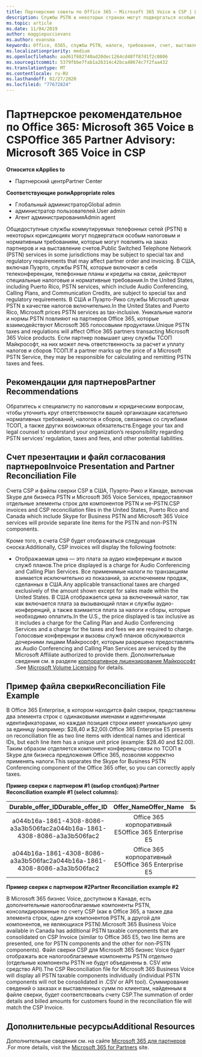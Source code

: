 ```yaml
---
title: Партнерские советы по Office 365 — Microsoft 365 Voice в CSP | Центр партнеров
description: Службы PSTN в некоторых странах могут подвергаться особым налоговым и нормативным требованиям, которые могут повлиять на заказ партнеров и на выставление счетов.
ms.topic: article
ms.date: 11/04/2019
author: maggiepuccievans
ms.author: evansma
keywords: Office, O365, службы PSTN, налоги, требования, счет, выставление счетов
ms.localizationpriority: medium
ms.openlocfilehash: aad61f682740ad20dec1264cd48ff87d1f2c0806
ms.sourcegitcommit: 5379fbbe7fab1a26314c42bca40674c7f2faa432
ms.translationtype: MT
ms.contentlocale: ru-RU
ms.lasthandoff: 02/27/2020
ms.locfileid: "77672824"
---
```

# <a name="office-365-partner-advisory-microsoft-365-voice-in-csp"></a><span data-ttu-id="b40f3-104">Партнерское рекомендательное по Office 365: Microsoft 365 Voice в CSP</span><span class="sxs-lookup"><span data-stu-id="b40f3-104">Office 365 Partner Advisory: Microsoft 365 Voice in CSP</span></span>

<span data-ttu-id="b40f3-105">**Относится к**</span><span class="sxs-lookup"><span data-stu-id="b40f3-105">**Applies to**</span></span>

- <span data-ttu-id="b40f3-106">Партнерский центр</span><span class="sxs-lookup"><span data-stu-id="b40f3-106">Partner Center</span></span>  

<span data-ttu-id="b40f3-107">**Соответствующие роли**</span><span class="sxs-lookup"><span data-stu-id="b40f3-107">**Appropriate roles**</span></span>
-   <span data-ttu-id="b40f3-108">Глобальный администратор</span><span class="sxs-lookup"><span data-stu-id="b40f3-108">Global admin</span></span>
-   <span data-ttu-id="b40f3-109">администратор пользователей.</span><span class="sxs-lookup"><span data-stu-id="b40f3-109">User admin</span></span>
-   <span data-ttu-id="b40f3-110">Агент администрирования</span><span class="sxs-lookup"><span data-stu-id="b40f3-110">Admin agent</span></span>

<span data-ttu-id="b40f3-111">Общедоступные службы коммутируемых телефонных сетей (PSTN) в некоторых юрисдикциях могут подвергаться особым налоговым и нормативным требованиям, которые могут повлиять на заказ партнеров и на выставление счетов.</span><span class="sxs-lookup"><span data-stu-id="b40f3-111">Public Switched Telephone Network (PSTN) services in some jurisdictions may be subject to special tax and regulatory requirements that may affect partner order and invoicing.</span></span> <span data-ttu-id="b40f3-112">В США, включая Пуэрто, службы PSTN, которые включают в себя телеконференции, телефонные планы и кредиты на связи, действуют специальные налоговые и нормативные требования.</span><span class="sxs-lookup"><span data-stu-id="b40f3-112">In the United States, including Puerto Rico, PSTN services, which include Audio Conferencing, Calling Plans, and Communication Credits, are subject to special tax and regulatory requirements.</span></span> <span data-ttu-id="b40f3-113">В США и Пуэрто-Рико службы Microsoft ценах PSTN в качестве налогов включительно.</span><span class="sxs-lookup"><span data-stu-id="b40f3-113">In the United States and Puerto Rico, Microsoft prices PSTN services as tax-inclusive.</span></span>  <span data-ttu-id="b40f3-114">Уникальные налоги и нормы PSTN повлияют на партнеров Office 365, которые взаимодействуют Microsoft 365 голосовыми продуктами.</span><span class="sxs-lookup"><span data-stu-id="b40f3-114">Unique PSTN taxes and regulations will affect Office 365 partners transacting Microsoft 365 Voice products.</span></span>  <span data-ttu-id="b40f3-115">Если партнер повышает цену службы ТСОП Майкрософт, на них может лечь ответственность за расчет и уплату налогов и сборов ТСОП.</span><span class="sxs-lookup"><span data-stu-id="b40f3-115">If a partner marks up the price of a Microsoft PSTN Service, they may be responsible for calculating and remitting PSTN taxes and fees.</span></span>

## <a name="partner-recommendations"></a><span data-ttu-id="b40f3-116">Рекомендации для партнеров</span><span class="sxs-lookup"><span data-stu-id="b40f3-116">Partner Recommendations</span></span>

<span data-ttu-id="b40f3-117">Обратитесь к специалисту по налоговым и юридическим вопросам, чтобы уточнить круг ответственности вашей организации касательно нормативных требований, налогов и сборов, связанных со службами ТСОП, а также других возможных обязательств.</span><span class="sxs-lookup"><span data-stu-id="b40f3-117">Engage your tax and legal counsel to understand your organization’s responsibility regarding PSTN services’ regulation, taxes and fees, and other potential liabilities.</span></span>

## <a name="invoice-presentation-and-partner-reconciliation-file"></a><span data-ttu-id="b40f3-118">Счет презентации и файл согласования партнеров</span><span class="sxs-lookup"><span data-stu-id="b40f3-118">Invoice Presentation and Partner Reconciliation File</span></span>

<span data-ttu-id="b40f3-119">Счета CSP и файлы сверки CSP в США, Пуэрто-Рико и Канаде, включая Skype для бизнеса PSTN и Microsoft 365 Voice Services, предоставляют отдельные элементы строк для компонентов PSTN и не-PSTN.</span><span class="sxs-lookup"><span data-stu-id="b40f3-119">CSP invoices and CSP reconciliation files in the United States, Puerto Rico and Canada which include Skype for Business PSTN and Microsoft 365 Voice services will provide separate line items for the PSTN and non-PSTN components.</span></span>

<span data-ttu-id="b40f3-120">Кроме того, в счета CSP будет отображаться следующая сноска:</span><span class="sxs-lookup"><span data-stu-id="b40f3-120">Additionally, CSP invoices will display the following footnote:</span></span>

* <span data-ttu-id="b40f3-121">Отображаемая цена — это плата за аудио конференции и вызов служб планов.</span><span class="sxs-lookup"><span data-stu-id="b40f3-121">The price displayed is a charge for Audio Conferencing and Calling Plan Services.</span></span>  <span data-ttu-id="b40f3-122">Все применимые налоги по транзакциям взимается исключительно из показаний, за исключением продаж, сделанных в США.</span><span class="sxs-lookup"><span data-stu-id="b40f3-122">Any applicable transactional taxes are charged exclusively of the amount shown except for sales made within the United States.</span></span>  <span data-ttu-id="b40f3-123">В США отображается цена за включенный налог, так как включается плата за вызывающий план и службы аудио-конференций, а также взимается плата за налоги и сборы, которые необходимо оплатить.</span><span class="sxs-lookup"><span data-stu-id="b40f3-123">In the U.S., the price displayed is tax inclusive as it includes a charge for the Calling Plan and Audio Conferencing Services and a charge for the taxes and fees we are required to charge.</span></span>  <span data-ttu-id="b40f3-124">Голосовые конференции и вызовы служб планов обслуживаются дочерними лицами Майкрософт, которым разрешено предоставлять их.</span><span class="sxs-lookup"><span data-stu-id="b40f3-124">Audio Conferencing and Calling Plan Services are serviced by the Microsoft Affiliate authorized to provide them.</span></span>  <span data-ttu-id="b40f3-125">Дополнительные сведения см. в разделе [корпоративное лицензирование Майкрософт](https://go.microsoft.com/fwlink/?LinkId=690247) .</span><span class="sxs-lookup"><span data-stu-id="b40f3-125">See [Microsoft Volume Licensing](https://go.microsoft.com/fwlink/?LinkId=690247) for details.</span></span>

## <a name="reconciliation-file-example"></a><span data-ttu-id="b40f3-126">Пример файла сверки</span><span class="sxs-lookup"><span data-stu-id="b40f3-126">Reconciliation File Example</span></span>

<span data-ttu-id="b40f3-127">В Office 365 Enterprise, в котором находится файл сверки, представлены два элемента строк с одинаковыми именами и идентичными идентификаторами, но каждая позиция строки имеет уникальную цену за единицу (например: $28,40 и $2,00).</span><span class="sxs-lookup"><span data-stu-id="b40f3-127">Office 365 Enterprise E5 presents on reconciliation file as two line items with identical names and identical IDs, but each line item has a unique unit price (example: $28.40 and $2.00).</span></span> <span data-ttu-id="b40f3-128">Таким образом отделяется компонент конференц-связи по ТСОП в Skype для бизнеса предложения Office 365, позволяя корректно применять налоги.</span><span class="sxs-lookup"><span data-stu-id="b40f3-128">This separates the Skype for Business PSTN Conferencing component of the Office 365 offer, so you can correctly apply taxes.</span></span>

<span data-ttu-id="b40f3-129">**Пример сверки с партнером #1 (выбор столбцов):**</span><span class="sxs-lookup"><span data-stu-id="b40f3-129">**Partner Reconciliation example #1 (select columns):**</span></span>

|<span data-ttu-id="b40f3-130">**Durable_offer_ID**</span><span class="sxs-lookup"><span data-stu-id="b40f3-130">**Durable_offer_ID**</span></span>|<span data-ttu-id="b40f3-131">**Offer_Name**</span><span class="sxs-lookup"><span data-stu-id="b40f3-131">**Offer_Name**</span></span>|<span data-ttu-id="b40f3-132">**Subscription_Start_Date**</span><span class="sxs-lookup"><span data-stu-id="b40f3-132">**Subscription_Start_Date**</span></span>|<span data-ttu-id="b40f3-133">**Subscription_End_Date**</span><span class="sxs-lookup"><span data-stu-id="b40f3-133">**Subscription_End_Date**</span></span>|<span data-ttu-id="b40f3-134">**Charge_Start_Date**</span><span class="sxs-lookup"><span data-stu-id="b40f3-134">**Charge_Start_Date**</span></span>|<span data-ttu-id="b40f3-135">**Charge_End_Date**</span><span class="sxs-lookup"><span data-stu-id="b40f3-135">**Charge_End_Date**</span></span>|<span data-ttu-id="b40f3-136">**Charge_Type**</span><span class="sxs-lookup"><span data-stu-id="b40f3-136">**Charge_Type**</span></span>|<span data-ttu-id="b40f3-137">**Unit_Price**</span><span class="sxs-lookup"><span data-stu-id="b40f3-137">**Unit_Price**</span></span>|
|:----:|:----:|:----:|:----:|:----:|:----:|:----:|:----:|
|<span data-ttu-id="b40f3-138">a044b16a-1861-4308-8086-a3a3b506fac2</span><span class="sxs-lookup"><span data-stu-id="b40f3-138">a044b16a-1861-4308-8086-a3a3b506fac2</span></span>   |<span data-ttu-id="b40f3-139">Office 365 корпоративный E5</span><span class="sxs-lookup"><span data-stu-id="b40f3-139">Office 365 Enterprise E5</span></span>   |<span data-ttu-id="b40f3-140">8/10/2019 0:00</span><span class="sxs-lookup"><span data-stu-id="b40f3-140">8/10/2019 0:00</span></span>   |<span data-ttu-id="b40f3-141">8/11/2019 0:00</span><span class="sxs-lookup"><span data-stu-id="b40f3-141">8/11/2019 0:00</span></span>   |<span data-ttu-id="b40f3-142">8/11/2019 0:00</span><span class="sxs-lookup"><span data-stu-id="b40f3-142">8/11/2019 0:00</span></span>|<span data-ttu-id="b40f3-143">9/10/2019 0:00</span><span class="sxs-lookup"><span data-stu-id="b40f3-143">9/10/2019 0:00</span></span>   |<span data-ttu-id="b40f3-144">Оплата цикла</span><span class="sxs-lookup"><span data-stu-id="b40f3-144">Cycle fee</span></span>   |<span data-ttu-id="b40f3-145">28,4</span><span class="sxs-lookup"><span data-stu-id="b40f3-145">28.40</span></span>   |
|<span data-ttu-id="b40f3-146">a044b16a-1861-4308-8086-a3a3b506fac2</span><span class="sxs-lookup"><span data-stu-id="b40f3-146">a044b16a-1861-4308-8086-a3a3b506fac2</span></span>   |<span data-ttu-id="b40f3-147">Office 365 корпоративный E5</span><span class="sxs-lookup"><span data-stu-id="b40f3-147">Office 365 Enterprise E5</span></span>   |<span data-ttu-id="b40f3-148">8/10/2019 0:00</span><span class="sxs-lookup"><span data-stu-id="b40f3-148">8/10/2019 0:00</span></span>   |<span data-ttu-id="b40f3-149">8/11/2019 0:00</span><span class="sxs-lookup"><span data-stu-id="b40f3-149">8/11/2019 0:00</span></span>   |<span data-ttu-id="b40f3-150">8/11/2019 0:00</span><span class="sxs-lookup"><span data-stu-id="b40f3-150">8/11/2019 0:00</span></span>   |<span data-ttu-id="b40f3-151">9/10/2019 0:00</span><span class="sxs-lookup"><span data-stu-id="b40f3-151">9/10/2019 0:00</span></span>   |<span data-ttu-id="b40f3-152">Оплата цикла</span><span class="sxs-lookup"><span data-stu-id="b40f3-152">Cycle fee</span></span>   |<span data-ttu-id="b40f3-153">2.00</span><span class="sxs-lookup"><span data-stu-id="b40f3-153">2.00</span></span>   |

<span data-ttu-id="b40f3-154">**Пример сверки с партнером #2**</span><span class="sxs-lookup"><span data-stu-id="b40f3-154">**Partner Reconciliation example #2**</span></span>

<span data-ttu-id="b40f3-155">В Microsoft 365 бизнес Voice, доступном в Канаде, есть дополнительные налогооблагаемые компоненты PSTN, консолидированные по счету CSP (как в Office 365, а также два элемента строк, один для компонентов PSTN, а другой для компонентов, не являющихся PSTN).</span><span class="sxs-lookup"><span data-stu-id="b40f3-155">Microsoft 365 Business Voice available in Canada has additional PSTN taxable components that are consolidated on CSP Invoice (similar to Office 365 E5, two line items are presented, one for PSTN components and the other for non-PSTN components).</span></span>  <span data-ttu-id="b40f3-156">Файл сверки CSP для Microsoft 365 бизнес Voice будет отображать все налогооблагаемые компоненты PSTN отдельно (отдельные компоненты PSTN не будут объединены в. CSV или средство API).</span><span class="sxs-lookup"><span data-stu-id="b40f3-156">The CSP Reconciliation file for Microsoft 365 Business Voice will display all PSTN taxable components individually (individual PSTN components will not be consolidated in .CSV or API tool).</span></span>  <span data-ttu-id="b40f3-157">Суммирование сведений о заказах и выставленных сумм по клиентам, найденным в файле сверки, будет соответствовать счету CSP.</span><span class="sxs-lookup"><span data-stu-id="b40f3-157">The summation of order details and billed amounts for customers found in the reconciliation file will match the CSP Invoice.</span></span>

## <a name="additional-resources"></a><span data-ttu-id="b40f3-158">Дополнительные ресурсы</span><span class="sxs-lookup"><span data-stu-id="b40f3-158">Additional Resources</span></span>
<span data-ttu-id="b40f3-159">Дополнительные сведения см. на сайте [Microsoft 365 для партнеров](https://drumbeat.office.com/Pages/home2016.aspx) .</span><span class="sxs-lookup"><span data-stu-id="b40f3-159">For more details, visit the [Microsoft 365 for Partners](https://drumbeat.office.com/Pages/home2016.aspx) site.</span></span>

